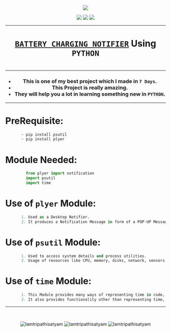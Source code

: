 <p align="center">
<img src="https://icons.iconarchive.com/icons/treetog/junior/128/battery-power-icon.png" />
</p>

<p align="center">
<img src="https://forthebadge.com/images/badges/for-you.svg" />
<img src="http://ForTheBadge.com/images/badges/made-with-python.svg" />
<img src="https://forthebadge.com/images/badges/built-by-developers.svg" />
</p>

_______________________________
### <h1 align="center"><a href="https://github.com/Iamtripathisatyam/Battery_Charge_Notifier/blob/main/Battery_Charging">**`BATTERY CHARGING NOTIFIER`**</a> Using `PYTHON`<h1/>
_______________________________

<h3 align="center">
  
- This is one of my best project which I made in `7 Days`.
- This Project is really amazing.
- They will help you a lot in learning something new in `PYTHON`.

</h3>

_______________________________

# PreRequisite:
```python
       ~ pip install psutil
       ~ pip install plyer
```             
# Module Needed:
```python 
         from plyer import notification
         import psutil
         import time
```
# Use of **`plyer`** Module:
```python
       1. Used as a Desktop Notifier. 
       2. It produces a Notification Message in form of a POP-UP Message on Desktop.
```
# Use of **`psutil`** Module:
```python
       1. Used to access system details and process utilities. 
       2. Usage of resources like CPU, memory, disks, network, sensors can be monitored by the use of this module.
```
# Use of **`time`** Module:
```python
       1. This Module provides many ways of representing time in code, such as objects, numbers, and strings. 
       2. It also provides functionality other than representing time, like waiting during code execution and measuring the efficiency of your code.
```
_________________________________

<br/>
<p align="center">
<img src="https://badges.pufler.dev/visits/Iamtripathisatyam/Battery_Charge_Notifier?style=for-the-badge&logo=github&logoColor=yellow" alt=Iamtripathisatyam />
<img src="https://badges.pufler.dev/updated/Iamtripathisatyam/Battery_Charge_Notifier?style=for-the-badge&logo=github&logoColor=yellow" alt=Iamtripathisatyam />
<img src="https://badges.pufler.dev/created/Iamtripathisatyam/Battery_Charge_Notifier?style=for-the-badge&logo=github&logoColor=yellow" alt=Iamtripathisatyam />
</p>
